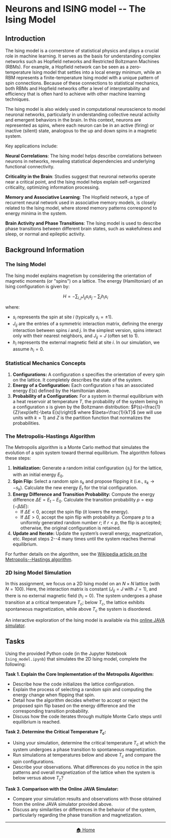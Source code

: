 # Neurons and ISING model -- The Ising Model

## Introduction

The Ising model is a cornerstone of statistical physics and plays a crucial role in machine learning. It serves as the basis for understanding complex networks such as Hopfield networks and Restricted Boltzmann Machines (RBMs). For example, a Hopfield network can be seen as a zero-temperature Ising model that settles into a local energy minimum, while an RBM represents a finite-temperature Ising model with a unique pattern of spin connections. Because of these connections to statistical mechanics, both RBMs and Hopfield networks offer a level of interpretability and efficiency that is often hard to achieve with other machine learning techniques.

The Ising model is also widely used in computational neuroscience to model neuronal networks, particularly in understanding collective neural activity and emergent behaviors in the brain. In this context, neurons are represented as spins, where each neuron can be in an active (firing) or inactive (silent) state, analogous to the up and down spins in a magnetic system.

Key applications include:

**Neural Correlations**: The Ising model helps describe correlations between neurons in networks, revealing statistical dependencies and underlying functional connectivity.

**Criticality in the Brain**: Studies suggest that neuronal networks operate near a critical point, and the Ising model helps explain self-organized criticality, optimizing information processing.

**Memory and Associative Learning**: The Hopfield network, a type of recurrent neural network used in associative memory models, is closely related to the Ising model, where stored memory patterns correspond to energy minima in the system.

**Brain Activity and Phase Transitions**: The Ising model is used to describe phase transitions between different brain states, such as wakefulness and sleep, or normal and epileptic activity.

## Background Information

### The Ising Model

The Ising model explains magnetism by considering the orientation of magnetic moments (or "spins") on a lattice. The energy (Hamiltonian) of an Ising configuration is given by:

$$H=-\sum_{i,j}J_{ij}s_is_j-\sum_ih_is_i$$

where:
- $s_i$ represents the spin at site $i$ (typically $s_i=\pm1$).
- $J_{ij}$ are the entries of a symmetric interaction matrix, defining the energy interaction between spins $i$ and $j$. In the simplest version, spins interact only with their nearest neighbors, and $J_{ij}=J$ (often set to 1).
- $h_i$ represents the external magnetic field at site $i$. In our simulation, we assume $h_i=0$.

### Statistical Mechanics Concepts

1. **Configurations:** A configuration $s$ specifies the orientation of every spin on the lattice. It completely describes the state of the system.
2. **Energy of a Configuration:** Each configuration $s$ has an associated energy $E(s)$ defined by the Hamiltonian above.
3. **Probability of a Configuration:** For a system in thermal equilibrium with a heat reservoir at temperature $T$, the probability of the system being in a configuration $s$ is given by the Boltzmann distribution:
$P(s)=\frac{1}{Z}\exp\left(-\beta E(s)\right)$
where $\beta=\frac{1}{kT}$ (we will use units with $k=1$) and $Z$ is the partition function that normalizes the probabilities.

### The Metropolis-Hastings Algorithm

The Metropolis algorithm is a Monte Carlo method that simulates the evolution of a spin system toward thermal equilibrium. The algorithm follows these steps:

1. **Initialization:** Generate a random initial configuration $\{s_i\}$ for the lattice, with an initial energy $E_0$.
2. **Spin Flip:** Select a random spin $s_k$ and propose flipping it (i.e., $s_k\to-s_k$). Calculate the new energy $E_t$ for the trial configuration.
3. **Energy Difference and Transition Probability:** Compute the energy difference $\Delta E=E_t-E_0$. Calculate the transition probability $p=\exp(-\beta\Delta E)$:
   - If $\Delta E<0$, accept the spin flip (it lowers the energy).
   - If $\Delta E>0$, accept the spin flip with probability $p$. Compare $p$ to a uniformly generated random number $r$; if $r<p$, the flip is accepted; otherwise, the original configuration is retained.
4. **Update and Iterate:** Update the system’s overall energy, magnetization, etc. Repeat steps 2--4 many times until the system reaches thermal equilibrium.

For further details on the algorithm, see the [Wikipedia article on the Metropolis--Hastings algorithm](https://en.wikipedia.org/wiki/Metropolis%E2%80%93Hastings_algorithm).

### 2D Ising Model Simulation

In this assignment, we focus on a 2D Ising model on an $N\times N$ lattice (with $N=100$). Here, the interaction matrix is constant ($J_{ij}=J$ with $J=1$), and there is no external magnetic field ($h_i=0$). The system undergoes a phase transition at a critical temperature $T_c$; below $T_c$, the lattice exhibits spontaneous magnetization, while above $T_c$ the system is disordered.

An interactive exploration of the Ising model is available via this [online JAVA simulator](https://physics.weber.edu/schroeder/software/demos/isingmodel.html).

## Tasks

Using the provided Python code (in the Jupyter Notebook `Ising_model.ipynb`) that simulates the 2D Ising model, complete the following:

**Task 1. Explain the Core Implementation of the Metropolis Algorithm:**
- Describe how the code initializes the lattice configuration.
- Explain the process of selecting a random spin and computing the energy change when flipping that spin.
- Detail how the algorithm decides whether to accept or reject the proposed spin flip based on the energy difference and the corresponding transition probability.
- Discuss how the code iterates through multiple Monte Carlo steps until equilibrium is reached.

**Task 2. Determine the Critical Temperature $T_c$:**
- Using your simulation, determine the critical temperature $T_c$ at which the system undergoes a phase transition to spontaneous magnetization.
- Run simulations at temperatures below and above $T_c$ and compare the spin configurations.
- Describe your observations. What differences do you notice in the spin patterns and overall magnetization of the lattice when the system is below versus above $T_c$?

**Task 3. Comparison with the Online JAVA Simulator:**
- Compare your simulation results and observations with those obtained from the online JAVA simulator provided above.
- Discuss any similarities or differences in the behavior of the system, particularly regarding the phase transition and magnetization.

---

<div align="center">
   
[🏠 Home](/README.md)

</div>
